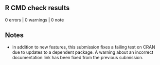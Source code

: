 ## R CMD check results

0 errors | 0 warnings | 0 note

## Notes

* In addition to new features, this submission fixes a failing test on CRAN due to updates to a dependent package. A warning about an incorrect documentation link has been fixed from the previous submission.
